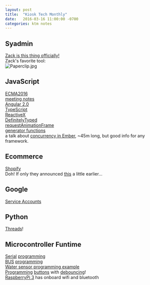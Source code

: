 ```yaml
---
layout: post
title:  "Kiosk Tech Monthly"
date:   2016-03-16 11:00:00 -0700
categories: ktm notes
---
```

<h2>Syadmin</h2>
<a href="https://training.linuxfoundation.org/certification/lfcs" target="_blank">Zack is this thing officially!</a><br>Zack's favorite tool:<br>
<img src="https://mail.google.com/mail/u/0?ui=2&amp;ik=86b3f94b52&amp;attid=0.1&amp;th=15380c776359dd2c&amp;view=fimg&amp;rm=15380c776359dd2c&amp;sz=w1600-h1000&amp;attbid=ANGjdJ-nIwqrJBusG0g-kfwQCsy3iZd_g8wxKlFK4cv7HX_Woo3uy0iVhrrfuoaIOrnzShLjTt8BZ6DD9Ql0j3k7iuZCCJyNH5bwUJzOd4L8tNemN4YDwEuWAMp4LqA&amp;disp=emb&amp;realattid=153809dc03f3565f5af1&amp;zw" alt="Paperclip.jpg" style="max-width:100%"><br>

<h2>JavaScript</h2>
<a href="https://github.com/tc39/ecma262" target="_blank" data-saferedirecturl="https://www.google.com/url?q=https://github.com/tc39/ecma262&amp;source=gmail&amp;ust=1461187300967000&amp;usg=AFQjCNGnRr0JehysdyRtS3-FElaRoKL6mg">ECMA2016</a><br><a href="https://github.com/tc39/tc39-notes" target="_blank" data-saferedirecturl="https://www.google.com/url?q=https://github.com/tc39/tc39-notes&amp;source=gmail&amp;ust=1461187300967000&amp;usg=AFQjCNHRjJf86M5jwc9dgLucNGiHW950_A">meeting notes</a><br><a href="https://angular.io/" target="_blank" data-saferedirecturl="https://www.google.com/url?q=https://angular.io/&amp;source=gmail&amp;ust=1461187300967000&amp;usg=AFQjCNE7n5ml48LljxJOlAHuMl6sYqu0eQ">Angular 2.0</a><br><a href="http://www.typescriptlang.org/" target="_blank" data-saferedirecturl="https://www.google.com/url?q=http://www.typescriptlang.org/&amp;source=gmail&amp;ust=1461187300967000&amp;usg=AFQjCNFBWEqEvedbBYr9qss8neAqZjrOSQ">TypeScript</a><br><a href="http://reactivex.io/" target="_blank" data-saferedirecturl="https://www.google.com/url?q=http://reactivex.io/&amp;source=gmail&amp;ust=1461187300967000&amp;usg=AFQjCNECcmNjv1SVH_zZWHCwdcmudm0Vsg">ReactiveX</a><br><a href="https://github.com/DefinitelyTyped/DefinitelyTyped" target="_blank" data-saferedirecturl="https://www.google.com/url?q=https://github.com/DefinitelyTyped/DefinitelyTyped&amp;source=gmail&amp;ust=1461187300967000&amp;usg=AFQjCNHccOQ1a5h-9DZSzCejKTFSojJKBg">DefinitelyTyped</a><br><a href="http://www.html5rocks.com/en/tutorials/speed/animations/" target="_blank" data-saferedirecturl="https://www.google.com/url?q=http://www.html5rocks.com/en/tutorials/speed/animations/&amp;source=gmail&amp;ust=1461187300967000&amp;usg=AFQjCNFJkrebA4YAhaAgfjDk3UDaLLjrgA">requestAnimationFrame</a><br><a href="https://developer.mozilla.org/en-US/docs/Web/JavaScript/Reference/Statements/function*" target="_blank" data-saferedirecturl="https://www.google.com/url?q=https://developer.mozilla.org/en-US/docs/Web/JavaScript/Reference/Statements/function*&amp;source=gmail&amp;ust=1461187300967000&amp;usg=AFQjCNELBFXUeYIW16ZfXbswwgicAI3Qnw">generator functions</a><br>a talk about <a href="https://www.youtube.com/watch?v=uVr5HWzecKI&amp;feature=youtu.be&amp;t=1h8m14s" target="_blank" data-saferedirecturl="https://www.google.com/url?q=https://www.youtube.com/watch?v%3DuVr5HWzecKI%26feature%3Dyoutu.be%26t%3D1h8m14s&amp;source=gmail&amp;ust=1461187300967000&amp;usg=AFQjCNFYGyCJU1sAO6MpyZIpln92jGro1Q">concurrency in Ember</a>, ~45m long, but good info for any framework.<br>
<h2>Ecommerce</h2>
<a href="https://www.shopify.com/" target="_blank" data-saferedirecturl="https://www.google.com/url?q=https://www.shopify.com/&amp;source=gmail&amp;ust=1461187300967000&amp;usg=AFQjCNGq4nphxnDdRZn84fLoHLdkoyNmaw">Shopify</a><br>Doh! If only they announced <a href="https://www.shopify.com/blog/113145925-introducing-shopify-for-wordpress" target="_blank" data-saferedirecturl="https://www.google.com/url?q=https://www.shopify.com/blog/113145925-introducing-shopify-for-wordpress&amp;source=gmail&amp;ust=1461187300967000&amp;usg=AFQjCNFOUcJ5LwTI53LuBZ6BI3I9Q-mbBQ">this</a> a little earlier...
<h2>Google</h2>
<a href="https://developers.google.com/+/domains/authentication/delegation#create_a_console_project_with_service_account_credentials" target="_blank" data-saferedirecturl="https://www.google.com/url?q=https://developers.google.com/%2B/domains/authentication/delegation%23create_a_console_project_with_service_account_credentials&amp;source=gmail&amp;ust=1461187300967000&amp;usg=AFQjCNF0ZUJdOUMNOYfY9SdiRWCQtZb_wA">Service Accounts</a>
<h2>Python</h2>
<a href="http://www.tutorialspoint.com/python/python_multithreading.htm" target="_blank" data-saferedirecturl="https://www.google.com/url?q=http://www.tutorialspoint.com/python/python_multithreading.htm&amp;source=gmail&amp;ust=1461187300967000&amp;usg=AFQjCNGCl1jVmpQ-rQO41-xnIKQ6tMpbGQ">Threads</a>!
<h2>Microcontroller Funtime</h2>
<a href="https://www.arduino.cc/en/Tutorial/SerialEvent" target="_blank" data-saferedirecturl="https://www.google.com/url?q=https://www.arduino.cc/en/Tutorial/SerialEvent&amp;source=gmail&amp;ust=1461187300967000&amp;usg=AFQjCNG3Zzx58hv1huFmcWLJr8E1DoSVkg">Serial</a>&nbsp;<a href="https://pythonhosted.org/pyserial/shortintro.html" target="_blank" data-saferedirecturl="https://www.google.com/url?q=https://pythonhosted.org/pyserial/shortintro.html&amp;source=gmail&amp;ust=1461187300967000&amp;usg=AFQjCNHnf62Uh3DrWoLcSHDzw24phMHUQQ">programming</a><br><a href="https://www.arduino.cc/en/Reference/Wire" target="_blank" data-saferedirecturl="https://www.google.com/url?q=https://www.arduino.cc/en/Reference/Wire&amp;source=gmail&amp;ust=1461187300967000&amp;usg=AFQjCNEHM2Z59WnyADDFvc0KxYZ2BBd4Tg">BUS</a> <a href="https://en.wikipedia.org/wiki/I%C2%B2C" target="_blank" data-saferedirecturl="https://www.google.com/url?q=https://en.wikipedia.org/wiki/I%25C2%25B2C&amp;source=gmail&amp;ust=1461187300967000&amp;usg=AFQjCNFv1uAxp20Tj7SIJ1HH80B3DXuCXg">programming</a><br><a href="http://www.nxp.com/files/sensors/doc/data_sheet/MPX5010.pdf" target="_blank" data-saferedirecturl="https://www.google.com/url?q=http://www.nxp.com/files/sensors/doc/data_sheet/MPX5010.pdf&amp;source=gmail&amp;ust=1461187300967000&amp;usg=AFQjCNFi_gTkKiGd7I08UsEU4ibQQ2uGqA">Water sensor programming example</a><br><a href="http://www.kennethkuhn.com/electronics/debounce.c" target="_blank" data-saferedirecturl="https://www.google.com/url?q=http://www.kennethkuhn.com/electronics/debounce.c&amp;source=gmail&amp;ust=1461187300967000&amp;usg=AFQjCNEPiw51VjYn5_XJcVl16IzzpnYMSQ">Programming</a> <a href="http://www.ladyada.net/learn/arduino/lesson5.html" target="_blank" data-saferedirecturl="https://www.google.com/url?q=http://www.ladyada.net/learn/arduino/lesson5.html&amp;source=gmail&amp;ust=1461187300967000&amp;usg=AFQjCNHqnMJiChRkeSRT2qaXSaJuHLYpYw">buttons</a>&nbsp;with <a href="http://playground.arduino.cc/Learning/SoftwareDebounce" target="_blank" data-saferedirecturl="https://www.google.com/url?q=http://playground.arduino.cc/Learning/SoftwareDebounce&amp;source=gmail&amp;ust=1461187300967000&amp;usg=AFQjCNGwFNNWKQGXTTBaJpbFy0wtgQV78Q">debouncing</a>!<br><a href="https://www.raspberrypi.org/products/raspberry-pi-3-model-b/" target="_blank" data-saferedirecturl="https://www.google.com/url?q=https://www.raspberrypi.org/products/raspberry-pi-3-model-b/&amp;source=gmail&amp;ust=1461187300967000&amp;usg=AFQjCNGyDvLWrW8Re-_rE8w_6z3xC1q-YQ">RaspberryPi 3</a> has onboard wifi and bluetooth
